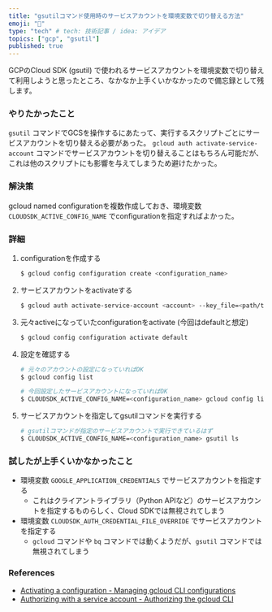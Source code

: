 ```yaml
---
title: "gsutilコマンド使用時のサービスアカウントを環境変数で切り替える方法"
emoji: "📘"
type: "tech" # tech: 技術記事 / idea: アイデア
topics: ["gcp", "gsutil"]
published: true
---
```


GCPのCloud SDK (gsutil) で使われるサービスアカウントを環境変数で切り替えて利用しようと思ったところ、なかなか上手くいかなかったので備忘録として残します。

###  やりたかったこと

`gsutil` コマンドでGCSを操作するにあたって、実行するスクリプトごとにサービスアカウントを切り替える必要があった。
`gcloud auth activate-service-account` コマンドでサービスアカウントを切り替えることはもちろん可能だが、これは他のスクリプトにも影響を与えてしまうため避けたかった。

###  解決策

gcloud named configurationを複数作成しておき、環境変数 `CLOUDSDK_ACTIVE_CONFIG_NAME` でconfigurationを指定すればよかった。

### 詳細

1. configurationを作成する

    ```bash
    $ gcloud config configuration create <configuration_name>
    ```

1. サービスアカウントをactivateする

    ```bash
    $ gcloud auth activate-service-account <account> --key_file=<path/to/key_file>
    ```

1. 元々activeになっていたconfigurationをactivate (今回はdefaultと想定)

    ```bash
    $ gcloud config configuration activate default
    ```

1. 設定を確認する

    ```bash
    # 元々のアカウントの設定になっていればOK
    $ gcloud config list

    # 今回設定したサービスアカウントになっていればOK
    $ CLOUDSDK_ACTIVE_CONFIG_NAME=<configuration_name> gcloud config list
    ```

1. サービスアカウントを指定してgsutilコマンドを実行する

    ```bash
    # gsutilコマンドが指定のサービスアカウントで実行できているはず
    $ CLOUDSDK_ACTIVE_CONFIG_NAME=<configuration_name> gsutil ls
    ```

### 試したが上手くいかなかったこと

* 環境変数 `GOOGLE_APPLICATION_CREDENTIALS` でサービスアカウントを指定する
    *  これはクライアントライブラリ（Python APIなど）のサービスアカウントを指定するものらしく、Cloud SDKでは無視されてしまう
* 環境変数 `CLOUDSDK_AUTH_CREDENTIAL_FILE_OVERRIDE` でサービスアカウントを指定する
    * `gcloud` コマンドや `bq` コマンドでは動くようだが、`gsutil` コマンドでは無視されてしまう

### References

- [Activating a configuration - Managing gcloud CLI configurations](https://cloud.google.com/sdk/docs/configurations#activating_a_configuration)
- [Authorizing with a service account - Authorizing the gcloud CLI](https://cloud.google.com/sdk/docs/authorizing#authorizing_with_a_service_account)
